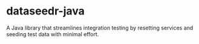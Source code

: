 # dataseedr-java

A Java library that streamlines integration testing by resetting services and seeding test data with minimal effort.
